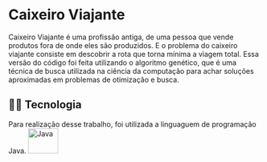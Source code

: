 # Caixeiro Viajante

Caixeiro Viajante é uma profissão antiga, de uma pessoa que vende produtos fora de onde eles são produzidos.
E o problema do caixeiro viajante consiste em descobrir a rota que torna mínima a viagem total. 
Essa versão do código foi feita utilizando o algoritmo genético, que é uma técnica de busca utilizada na ciência da computação para achar
soluções aproximadas em problemas de otimização e busca.

## :woman_technologist:	 Tecnologia
Para realização desse trabalho, foi utilizada a linguaguem de programação Java.
<img alt="Java" height="50" width="60" src="https://cdn.jsdelivr.net/gh/devicons/devicon/icons/java/java-original-wordmark.svg" /> 

